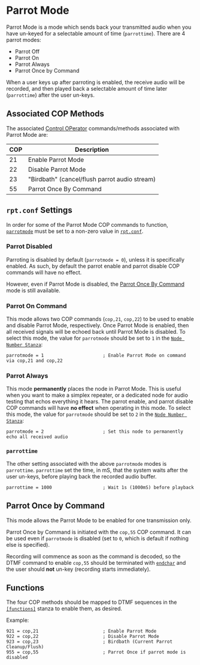 # Parrot Mode
Parrot Mode is a mode which sends back your transmitted audio when you have un-keyed for a selectable amount of time (`parrottime`). There are 4 parrot modes:

* Parrot Off
* Parrot On
* Parrot Always
* Parrot Once by Command

When a user keys up after parroting is enabled, the receive audio will be recorded, and then played back a selectable amount of time later (`parrottime`) after the user un-keys.

## Associated COP Methods
The associated [Control OPerator](../config/rpt_conf.md#cop-commands) commands/methods associated with Parrot Mode are:

COP|Description
---|-----------
21|Enable Parrot Mode
22|Disable Parrot Mode
23|"Birdbath" (cancel/flush parrot audio stream)
55|Parrot Once By Command

## `rpt.conf` Settings
In order for some of the Parrot Mode COP commands to function, [`parrotmode`](../config/rpt_conf.md#parrotmode) must be set to a non-zero value in [`rpt.conf`](../config/rpt_conf.md).

### Parrot Disabled
Parroting is disabled by default (`parrotmode = 0`), unless it is specifically enabled. As such, by default the parrot enable and parrot disable COP commands will have no effect. 

However, even if Parrot Mode is disabled, the [Parrot Once By Command](#parrot-once-by-command) mode is still available.

### Parrot On Command
This mode allows two COP commands (`cop,21`, `cop,22`) to be used to enable and disable Parrot Mode, respectively. Once Parrot Mode is enabled, then all received signals will be echoed back until Parrot Mode is disabled. To select this mode, the value for `parrotmode` should be set to `1` in the [`Node Number Stanza`](../config/rpt_conf.md#node-number-stanza):

```
parrotmode = 1                      ; Enable Parrot Mode on command via cop,21 and cop,22
```

### Parrot Always
This mode **permanently** places the node in Parrot Mode. This is useful when you want to make a simplex repeater, or a dedicated node for audio testing that echos everything it hears. The parrot enable, and parrot disable COP commands will have **no effect** when operating in this mode. To select this mode, the value for `parrotmode` should be set to `2` in the [`Node Number Stanza`](../config/rpt_conf.md#node-number-stanza):

```
parrotmode = 2                      ; Set this node to permanently echo all received audio
```

### `parrottime`
The other setting associated with the above `parrotmode` modes is `parrottime`. `parrottime` set the time, in mS, that the system waits after the user un-keys, before playing back the recorded audio buffer.

```
parrottime = 1000                   ; Wait 1s (1000mS) before playback
```

## Parrot Once by Command
This mode allows the Parrot Mode to be enabled for one transmission only. 

Parrot Once by Command is initiated with the `cop,55` COP command. It can be used even if `parrotmode` is disabled (set to `0`, which is default if nothing else is specified).

Recording will commence as soon as the command is decoded, so the DTMF command to enable `cop,55` should be terminated with [`endchar`](../config/rpt_conf.md#endchar) and the user should **not** un-key (recording starts immediately). 

## Functions
The four COP methods should be mapped to DTMF sequences in the [`[functions]`](../config/rpt_conf.md#functions-stanza) stanza to enable them, as desired.

Example:

```
921 = cop,21                        ; Enable Parrot Mode
922 = cop,22                        ; Disable Parrot Mode
923 = cop,23                        ; Birdbath (Current Parrot Cleanup/Flush)
955 = cop,55                        ; Parrot Once if parrot mode is disabled
```